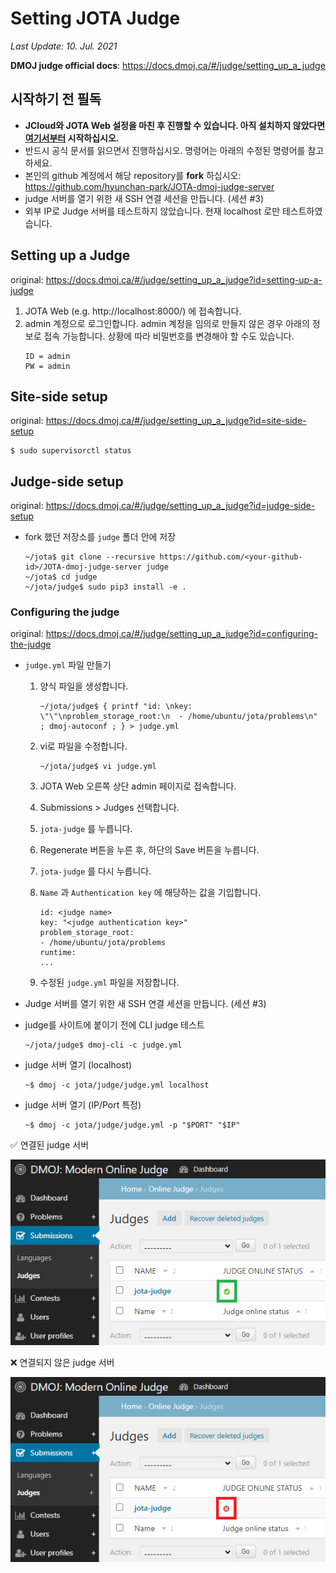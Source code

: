 # Setting JOTA Judge

*Last Update: 10. Jul. 2021*

**DMOJ judge official docs**: https://docs.dmoj.ca/#/judge/setting_up_a_judge

## 시작하기 전 필독
* **JCloud와 JOTA Web 설정을 마친 후 진행할 수 있습니다. 아직 설치하지 않았다면 [여기서부터](https://github.com/hyunchan-park/JOTA-dmoj-online-judge) 시작하십시오.**
* 반드시 공식 문서를 읽으면서 진행하십시오. 명령어는 아래의 수정된 명령어를 참고하세요.
* 본인의 github 계정에서 해당 repository를 **fork** 하십시오: https://github.com/hyunchan-park/JOTA-dmoj-judge-server
* judge 서버를 열기 위한 새 SSH 연결 세션을 만듭니다. (세션 #3)
* 외부 IP로 Judge 서버를 테스트하지 않았습니다. 현재 localhost 로만 테스트하였습니다.
  
## Setting up a Judge
original: https://docs.dmoj.ca/#/judge/setting_up_a_judge?id=setting-up-a-judge

1. JOTA Web (e.g. http://localhost:8000/) 에 접속합니다.
2. admin 계정으로 로그인합니다. admin 계정을 임의로 만들지 않은 경우 아래의 정보로 접속 가능합니다. 상황에 따라 비밀번호를 변경해야 할 수도 있습니다.
    ```
    ID = admin
    PW = admin
    ```

## Site-side setup
original: https://docs.dmoj.ca/#/judge/setting_up_a_judge?id=site-side-setup

```
$ sudo supervisorctl status
```

## Judge-side setup
original: https://docs.dmoj.ca/#/judge/setting_up_a_judge?id=judge-side-setup

* fork 했던 저장소를 `judge` 폴더 안에 저장
    ```
    ~/jota$ git clone --recursive https://github.com/<your-github-id>/JOTA-dmoj-judge-server judge
    ~/jota$ cd judge
    ~/jota/judge$ sudo pip3 install -e .
    ```


### **Configuring the judge**
original: https://docs.dmoj.ca/#/judge/setting_up_a_judge?id=configuring-the-judge

* `judge.yml` 파일 만들기
  1. 양식 파일을 생성합니다.
      ```
      ~/jota/judge$ { printf "id: \nkey: \"\"\nproblem_storage_root:\n  - /home/ubuntu/jota/problems\n" ; dmoj-autoconf ; } > judge.yml
      ```

  2. vi로 파일을 수정합니다.
      ```
      ~/jota/judge$ vi judge.yml
      ```
  3. JOTA Web 오른쪽 상단 admin 페이지로 접속합니다.
  4. Submissions > Judges 선택합니다.
  5. `jota-judge` 를 누릅니다.
  6. Regenerate 버튼을 누른 후, 하단의 Save 버튼을 누릅니다.
  7. `jota-judge` 를 다시 누릅니다.
  8. `Name` 과 `Authentication key` 에 해당하는 값을 기입합니다.
      ```
      id: <judge name>
      key: "<judge authentication key>"
      problem_storage_root:
      - /home/ubuntu/jota/problems
      runtime:
      ...
      ```
  9. 수정된 `judge.yml` 파일을 저장합니다.

* Judge 서버를 열기 위한 새 SSH 연결 세션을 만듭니다. (세션 #3)

* judge를 사이트에 붙이기 전에 CLI judge 테스트
    ```
    ~/jota/judge$ dmoj-cli -c judge.yml
    ```

* judge 서버 열기 (localhost)
    ```
    ~$ dmoj -c jota/judge/judge.yml localhost
    ```
    
* judge 서버 열기 (IP/Port 특정)
    ```
    ~$ dmoj -c jota/judge/judge.yml -p "$PORT" "$IP"
    ```

✅ 연결된 judge 서버

![judge-01.png](res/judge-01.png)

❌ 연결되지 않은 judge 서버

![judge-02.png](res/judge-02.png)
